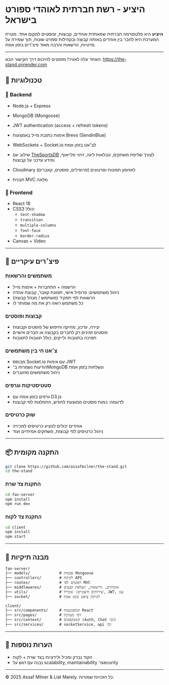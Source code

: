 
# היציע - רשת חברתית לאוהדי ספורט בישראל

**היציע** היא פלטפורמה חברתית שמאחדת אוהדים, קבוצות, ופוסטים למקום אחד. מטרת המערכת היא לחבר בין אוהדים באותה קבוצה ובקהילות ספורט שונות, תוך שמירה על פרטיות, הרשאות והרבה מאוד פיצ'רים בזמן אמת.

---

האתר עלה לאוויר!
מוזמנים להיכנס דרך הקישור הבא: https://the-stand.onrender.com

## 🚀 טכנולוגיות

### 🔧 Backend
- Node.js + Express
- MongoDB (Mongoose)
- JWT authentication (access + refresh tokens)
- אימות כתובת מייל באמצעות Brevo (SendinBlue)
- WebSockets + Socket.io לצ׳אט בזמן אמת
- שילוב עם [TheSportsDB](https://www.thesportsdb.com/) לצורך שליפת משחקים, טבלאות ליגה, זיהוי פלייאוף, ומידע עדכני על קבוצות
- Cloudinary לאחסון תמונות וסרטונים (פרופילים, פוסטים, קאברים)

- תבנית MVC מלאה

### 🎨 Frontend
- React 18
- CSS3 כולל:
  - `text-shadow`
  - `transition`
  - `multiple-columns`
  - `font-face`
  - `border-radius`
- Canvas + Video


---

## 🧩 פיצ׳רים עיקריים

### משתמשים והרשאות
- הרשמה + התחברות + אימות מייל
- ניהול משתמשים: פרופיל אישי, תמונת קאבר, קבוצת אהדה
- הרשאות לפי תפקיד (משתמש / מנהל קבוצה)
- כל משתמש רואה רק את מה שמותר לו

### קבוצות ופוסטים
- יצירה, עדכון, מחיקה וחיפוש של פוסטים וקבוצות
- פוסטים זמינים רק לחברים בקבוצה או חברים אישיים
- תמיכה בתגובות ולייקים, כולל תגובות לתגובות

### צ׳אט חי בין משתמשים
- מבוסס Socket.io עם אימות JWT
- הודעות נשמרות ב־MongoDB ונשלחות בזמן אמת
- ניהול משתמשים מחוברים

### סטטיסטיקות וגרפים
- גרפים בזמן אמת עם D3.js
- לדוגמה: כמות פוסטים ממוצעת לחודש, התפלגות לפי קבוצות

### שוק כרטיסים
- אוהדים יכולים להציע כרטיסים למכירה
- ניהול כרטיסים לפי קבוצות, משחקים אמיתיים ועוד

---

## 📦 התקנה מקומית

```bash
git clone https://github.com/assafmilner/the-stand.git
cd the-stand
```

### התקנת צד שרת
```bash
cd fan-server
npm install
npm run dev
```

### התקנת צד לקוח
```bash
cd client
npm install
npm start
```

---

## 📂 מבנה תיקיות

```
fan-server/
├── models/             # סכמות Mongoose
├── controllers/        # לוגיקת API
├── routes/             # ראוטים לפי MVC
├── middlewares/        # אימותים, הרשאות, העלאת קבצים
├── utils/              # שירותים חיצוניים: אימייל, JWT, ענן
├── socket/             # לוגיקת צ׳אט בזמן אמת

client/
├── src/components/     # קומפוננטות React
├── src/pages/          # דפי מערכת
├── src/context/        # קונטקסטים (Auth, Chat וכו׳)
├── src/services/       # socketService, api וכו׳
```

---

## 📜 הערות נוספות
- הקוד נבדק ומכיל ולידציות בצד שרת + לקוח
- נבנה עם דגש על scalability, maintainability ו־security

---

© 2025 Assaf Milner & Liat Marely. כל הזכויות שמורות.
